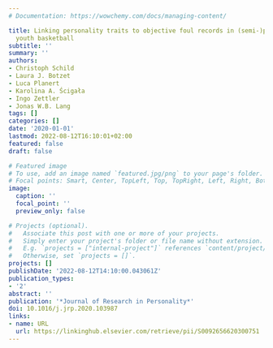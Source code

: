```yaml
---
# Documentation: https://wowchemy.com/docs/managing-content/

title: Linking personality traits to objective foul records in (semi-)professional
  youth basketball
subtitle: ''
summary: ''
authors:
- Christoph Schild
- Laura J. Botzet
- Luca Planert
- Karolina A. Ścigała
- Ingo Zettler
- Jonas W.B. Lang
tags: []
categories: []
date: '2020-01-01'
lastmod: 2022-08-12T16:10:01+02:00
featured: false
draft: false

# Featured image
# To use, add an image named `featured.jpg/png` to your page's folder.
# Focal points: Smart, Center, TopLeft, Top, TopRight, Left, Right, BottomLeft, Bottom, BottomRight.
image:
  caption: ''
  focal_point: ''
  preview_only: false

# Projects (optional).
#   Associate this post with one or more of your projects.
#   Simply enter your project's folder or file name without extension.
#   E.g. `projects = ["internal-project"]` references `content/project/deep-learning/index.md`.
#   Otherwise, set `projects = []`.
projects: []
publishDate: '2022-08-12T14:10:00.043061Z'
publication_types:
- '2'
abstract: ''
publication: '*Journal of Research in Personality*'
doi: 10.1016/j.jrp.2020.103987
links:
- name: URL
  url: https://linkinghub.elsevier.com/retrieve/pii/S0092656620300751
---
```

